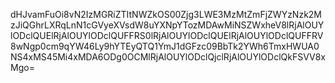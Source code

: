 dHJvamFuOi8vN2IzMGRiZTItNWZkOS00Zjg3LWE3MzMtZmFjZWYzNzk2MzJiQGhrLXRqLnN1cGVyeXVsdW8uYXNpYTozMDAwMiNSZWxheV8lRjAlOUYlODclQUElRjAlOUYlODclQUFFRS0lRjAlOUYlODclQUElRjAlOUYlODclQUFFRV8wNgp0cm9qYW46Ly9hYTEyQTQ1YmJ1dGFzc09BbTk2YWh6TmxHWUA0NS4xMS45Mi4xMDA6ODg0OCMlRjAlOUYlODclQjclRjAlOUYlODclQkFSVV8xMgo=